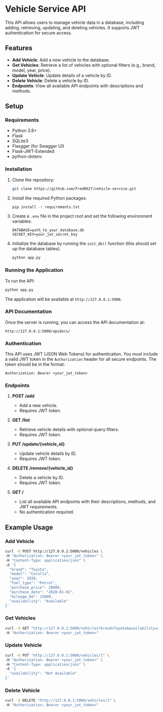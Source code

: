 # Vehicle Service API

This API allows users to manage vehicle data in a database, including adding, retrieving, updating, and deleting vehicles. It supports JWT authentication for secure access.

## Features
- **Add Vehicle**: Add a new vehicle to the database.
- **Get Vehicles**: Retrieve a list of vehicles with optional filters (e.g., brand, model, year, price).
- **Update Vehicle**: Update details of a vehicle by ID.
- **Delete Vehicle**: Delete a vehicle by ID.
- **Endpoints**: View all available API endpoints with descriptions and methods.

## Setup

### Requirements
- Python 3.8+
- Flask
- SQLite3
- Flasgger (for Swagger UI)
- Flask-JWT-Extended
- python-dotenv

### Installation

1. Clone the repository:

   ```bash
   git clone https://github.com/Fred062f/vehicle-service.git
   ```

2. Install the required Python packages:

   ```bash
   pip install -r requirements.txt
   ```

3. Create a `.env` file in the project root and set the following environment variables:

   ```env
   DATABASE=path_to_your_database.db
   SECRET_KEY=your_jwt_secret_key
   ```

4. Initialize the database by running the `init_db()` function (this should set up the database tables).

   ```bash
   python app.py
   ```

### Running the Application

To run the API:

```bash
python app.py
```

The application will be available at `http://127.0.0.1:5000`.

### API Documentation

Once the server is running, you can access the API documentation at:

```
http://127.0.0.1:5000/apidocs/
```

### Authentication

This API uses JWT (JSON Web Tokens) for authentication. You must include a valid JWT token in the `Authorization` header for all secure endpoints. The token should be in the format:

```
Authorization: Bearer <your_jwt_token>
```

### Endpoints

1. **POST /add**
   - Add a new vehicle.
   - Requires JWT token.

2. **GET /list**
   - Retrieve vehicle details with optional query filters.
   - Requires JWT token.

3. **PUT /update/{vehicle_id}**
   - Update vehicle details by ID.
   - Requires JWT token.

4. **DELETE /remove/{vehicle_id}**
   - Delete a vehicle by ID.
   - Requires JWT token.

5. **GET /**
   - List all available API endpoints with their descriptions, methods, and JWT requirements.
   - No authentication required.

## Example Usage

### Add Vehicle
```bash
curl -X POST http://127.0.0.1:5000/vehicles \
-H "Authorization: Bearer <your_jwt_token>" \
-H "Content-Type: application/json" \
-d '{
  "brand": "Toyota",
  "model": "Corolla",
  "year": 2020,
  "fuel_type": "Petrol",
  "purchase_price": 20000,
  "purchase_date": "2020-01-01",
  "mileage_km": 15000,
  "availability": "Available"
}'
```

### Get Vehicles
```bash
curl -X GET "http://127.0.0.1:5000/vehicles?brand=Toyota&availability=Available" \
-H "Authorization: Bearer <your_jwt_token>"
```

### Update Vehicle
```bash
curl -X PUT "http://127.0.0.1:5000/vehicles/1" \
-H "Authorization: Bearer <your_jwt_token>" \
-H "Content-Type: application/json" \
-d '{
  "availability": "Not Available"
}'
```

### Delete Vehicle
```bash
curl -X DELETE "http://127.0.0.1:5000/vehicles/1" \
-H "Authorization: Bearer <your_jwt_token>"
```
